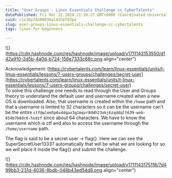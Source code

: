 ```yaml
---
title: "User Groups - Linux Essentials Challenge cc CyberTalents"
datePublished: Fri Mar 22 2024 21:39:27 GMT+0000 (Coordinated Universal Time)
cuid: clu36p74o00030al41hpf93pe
slug: user-groups-linux-essentials-challenge-cc-cybertalents
tags: linux-for-beginners

---
```


![](https://cdn.hashnode.com/res/hashnode/image/upload/v1711143153550/d142a910-2d5b-4a0d-b724-156e7333c68c.png align="center")

Acknowledgement: [https://cybertalents.com/learn/linux-essentials/units/t-linux-essentials/lessons/7-users-groups/challenges/secret-user](https://cybertalents.com/learn/linux-essentials/units/t-linux-essentials/lessons/7-users-groups/challenges/secret-user)  
To solve this challenge one needs to read through the User and Groups theory to understand the default user and username created when a new OS is downloaded. Also, that username is created within the `/home` path and that a username is limited to 32 characters so it can be the username can't be the entire `ctf@wlem5p6v4dgax3g1mqvr8ddh23okj6zqddqlt639-web-654b7b8dc6-hxdzf` since about 64 characters. We have to know the username which is ctf and also to access the username through the `/home/username` path.

The flag is said to be a secret user -&gt; flag{}. Here we can see the SuperSecretUser13337 automatically that will be what we are looking for so we will place it inside the flag{} and submit the challenge.

![](https://cdn.hashnode.com/res/hashnode/image/upload/v1711143175118/7d499bb3-231d-4036-8bdb-048b43ed54d8.png align="center")